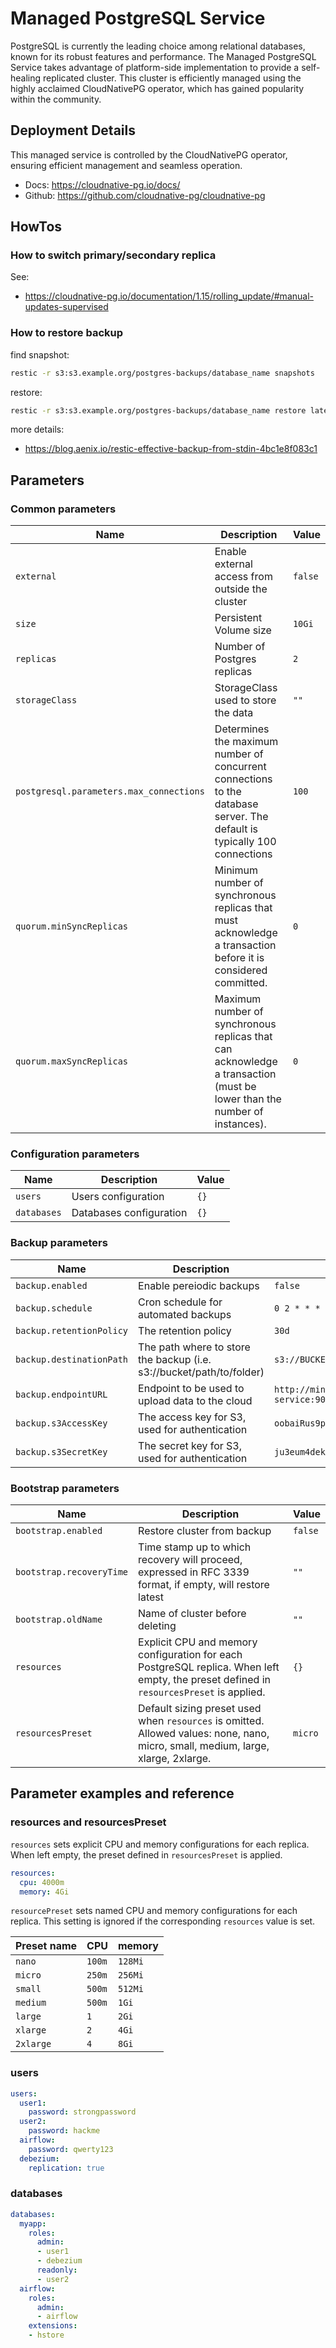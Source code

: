 # Managed PostgreSQL Service

PostgreSQL is currently the leading choice among relational databases, known for its robust features and performance.
The Managed PostgreSQL Service takes advantage of platform-side implementation to provide a self-healing replicated cluster.
This cluster is efficiently managed using the highly acclaimed CloudNativePG operator, which has gained popularity within the community.

## Deployment Details

This managed service is controlled by the CloudNativePG operator, ensuring efficient management and seamless operation.

- Docs: <https://cloudnative-pg.io/docs/>
- Github: <https://github.com/cloudnative-pg/cloudnative-pg>

## HowTos

### How to switch primary/secondary replica

See:

- <https://cloudnative-pg.io/documentation/1.15/rolling_update/#manual-updates-supervised>

### How to restore backup

find snapshot:

```bash
restic -r s3:s3.example.org/postgres-backups/database_name snapshots
```

restore:

```bash
restic -r s3:s3.example.org/postgres-backups/database_name restore latest --target /tmp/
```

more details:

- <https://blog.aenix.io/restic-effective-backup-from-stdin-4bc1e8f083c1>

## Parameters

### Common parameters

| Name                                    | Description                                                                                                              | Value   |
| --------------------------------------- | ------------------------------------------------------------------------------------------------------------------------ | ------- |
| `external`                              | Enable external access from outside the cluster                                                                          | `false` |
| `size`                                  | Persistent Volume size                                                                                                   | `10Gi`  |
| `replicas`                              | Number of Postgres replicas                                                                                              | `2`     |
| `storageClass`                          | StorageClass used to store the data                                                                                      | `""`    |
| `postgresql.parameters.max_connections` | Determines the maximum number of concurrent connections to the database server. The default is typically 100 connections | `100`   |
| `quorum.minSyncReplicas`                | Minimum number of synchronous replicas that must acknowledge a transaction before it is considered committed.            | `0`     |
| `quorum.maxSyncReplicas`                | Maximum number of synchronous replicas that can acknowledge a transaction (must be lower than the number of instances).  | `0`     |

### Configuration parameters

| Name        | Description             | Value |
| ----------- | ----------------------- | ----- |
| `users`     | Users configuration     | `{}`  |
| `databases` | Databases configuration | `{}`  |

### Backup parameters

| Name                     | Description                                                          | Value                               |
| ------------------------ | -------------------------------------------------------------------- | ----------------------------------- |
| `backup.enabled`         | Enable pereiodic backups                                             | `false`                             |
| `backup.schedule`        | Cron schedule for automated backups                                  | `0 2 * * * *`                       |
| `backup.retentionPolicy` | The retention policy                                                 | `30d`                               |
| `backup.destinationPath` | The path where to store the backup (i.e. s3://bucket/path/to/folder) | `s3://BUCKET_NAME/`                 |
| `backup.endpointURL`     | Endpoint to be used to upload data to the cloud                      | `http://minio-gateway-service:9000` |
| `backup.s3AccessKey`     | The access key for S3, used for authentication                       | `oobaiRus9pah8PhohL1ThaeTa4UVa7gu`  |
| `backup.s3SecretKey`     | The secret key for S3, used for authentication                       | `ju3eum4dekeich9ahM1te8waeGai0oog`  |

### Bootstrap parameters

| Name                     | Description                                                                                                                             | Value   |
| ------------------------ | --------------------------------------------------------------------------------------------------------------------------------------- | ------- |
| `bootstrap.enabled`      | Restore cluster from backup                                                                                                             | `false` |
| `bootstrap.recoveryTime` | Time stamp up to which recovery will proceed, expressed in RFC 3339 format, if empty, will restore latest                               | `""`    |
| `bootstrap.oldName`      | Name of cluster before deleting                                                                                                         | `""`    |
| `resources`              | Explicit CPU and memory configuration for each PostgreSQL replica. When left empty, the preset defined in `resourcesPreset` is applied. | `{}`    |
| `resourcesPreset`        | Default sizing preset used when `resources` is omitted. Allowed values: none, nano, micro, small, medium, large, xlarge, 2xlarge.       | `micro` |


## Parameter examples and reference

### resources and resourcesPreset

`resources` sets explicit CPU and memory configurations for each replica.
When left empty, the preset defined in `resourcesPreset` is applied.

```yaml
resources:
  cpu: 4000m
  memory: 4Gi
```

`resourcePreset` sets named CPU and memory configurations for each replica.
This setting is ignored if the corresponding `resources` value is set.

| Preset name | CPU    | memory  |
|-------------|--------|---------|
| `nano`      | `100m` | `128Mi` |
| `micro`     | `250m` | `256Mi` |
| `small`     | `500m` | `512Mi` |
| `medium`    | `500m` | `1Gi`   |
| `large`     | `1`    | `2Gi`   |
| `xlarge`    | `2`    | `4Gi`   |
| `2xlarge`   | `4`    | `8Gi`   |



### users

```yaml
users:
  user1:
    password: strongpassword
  user2:
    password: hackme
  airflow:
    password: qwerty123
  debezium:
    replication: true
```

### databases

```yaml
databases:          
  myapp:            
    roles:          
      admin:        
      - user1       
      - debezium    
      readonly:     
      - user2       
  airflow:          
    roles:          
      admin:        
      - airflow     
    extensions:     
    - hstore        
```
